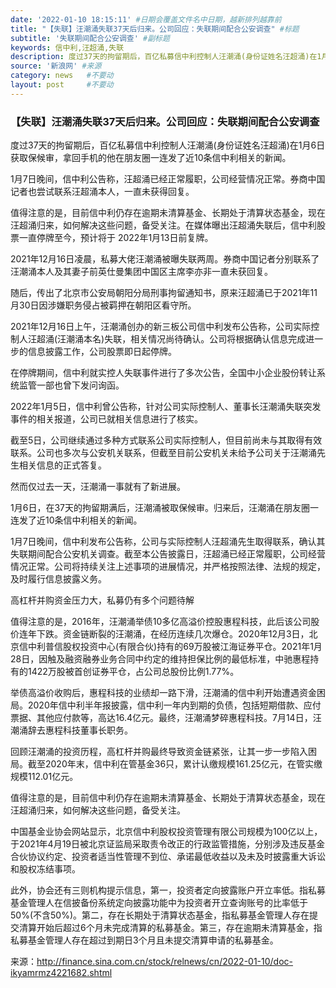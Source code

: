 ```yaml
---
date: '2022-01-10 18:15:11' #日期会覆盖文件名中日期，越新排列越靠前
title: "【失联】汪潮涌失联37天后归来。公司回应：失联期间配合公安调查" #标题
subtitle: '失联期间配合公安调查' #副标题
keywords: 信中利,汪超涌,失联
description: 度过37天的拘留期后，百亿私募信中利控制人汪潮涌(身份证姓名汪超涌)在1月6日获取保候审，拿回手机的他在朋友圈一连发了近10条信中利相关的新闻。
source: '新浪网' #来源
category: news   #不要动
layout: post     #不要动
---
```


### 【失联】汪潮涌失联37天后归来。公司回应：失联期间配合公安调查

度过37天的拘留期后，百亿私募信中利控制人汪潮涌(身份证姓名汪超涌)在1月6日获取保候审，拿回手机的他在朋友圈一连发了近10条信中利相关的新闻。

1月7日晚间，信中利公告称，汪超涌已经正常履职，公司经营情况正常。券商中国记者也尝试联系汪超涌本人，一直未获得回复。

值得注意的是，目前信中利仍存在逾期未清算基金、长期处于清算状态基金，现在汪超涌归来，如何解决这些问题，备受关注。在媒体曝出汪超涌失联后，信中利股票一直停牌至今，预计将于 2022年1月13日前复牌。

2021年12月16日凌晨，私募大佬汪潮涌被曝失联两周。券商中国记者分别联系了汪潮涌本人及其妻子前英仕曼集团中国区主席李亦非一直未获回复。

随后，传出了北京市公安局朝阳分局刑事拘留通知书，原来汪超涌已于2021年11月30日因涉嫌职务侵占被羁押在朝阳区看守所。

2021年12月16日上午，汪潮涌创办的新三板公司信中利发布公告称，公司实际控制人汪超涌(汪潮涌本名)失联，相关情况尚待确认。公司将根据确认信息完成进一步的信息披露工作，公司股票即日起停牌。

在停牌期间，信中利就实控人失联事件进行了多次公告，全国中小企业股份转让系统监管一部也曾下发问询函。

2022年1月5日，信中利曾公告称，针对公司实际控制人、董事长汪潮涌失联突发事件的相关报道，公司已就相关信息进行了核实。

截至5日，公司继续通过多种方式联系公司实际控制人，但目前尚未与其取得有效联系。公司也多次与公安机关联系，但截至目前公安机关未给予公司关于汪潮涌先生相关信息的正式答复。

然而仅过去一天，汪潮涌一事就有了新进展。

1月6日，在37天的拘留期满后，汪潮涌被取保候审。归来后，汪潮涌在朋友圈一连发了近10条信中利相关的新闻。

1月7日晚间，信中利发布公告称，公司与实际控制人汪超涌先生取得联系，确认其失联期间配合公安机关调查。截至本公告披露日，汪超涌已经正常履职，公司经营情况正常。公司将持续关注上述事项的进展情况，并严格按照法律、法规的规定，及时履行信息披露义务。

高杠杆并购资金压力大，私募仍有多个问题待解

值得注意的是，2016年，汪潮涌举债10多亿高溢价控股惠程科技，此后该公司股价连年下跌。资金链断裂的汪潮涌，在经历连续几次爆仓。2020年12月3日，北京信中利普信股权投资中心(有限合伙)持有的69万股被江海证券平仓。2021年1月28日，因触及融资融券业务合同中约定的维持担保比例的最低标准，中驰惠程持有的1422万股被首创证券平仓，占公司总股份比例1.77%。

举债高溢价收购后，惠程科技的业绩却一路下滑，汪潮涌的信中利开始遭遇资金困局。2020年信中利半年报披露，信中利一年内到期的负债，包括短期借款、应付票据、其他应付款等，高达16.4亿元。最终，汪潮涌梦碎惠程科技。7月14日，汪潮涌辞去惠程科技董事长职务。

回顾汪潮涌的投资历程，高杠杆并购最终导致资金链紧张，让其一步一步陷入困局。截至2020年末，信中利在管基金36只，累计认缴规模161.25亿元，在管实缴规模112.01亿元。

值得注意的是，目前信中利仍存在逾期未清算基金、长期处于清算状态基金，现在汪超涌归来，如何解决这些问题，备受关注。
  
中国基金业协会网站显示，北京信中利股权投资管理有限公司规模为100亿以上，于2021年4月19日被北京证监局采取责令改正的行政监管措施，分别涉及违反基金合伙协议约定、投资者适当性管理不到位、承诺最低收益以及未及时披露重大诉讼和股权冻结事项。

此外，协会还有三则机构提示信息，第一，投资者定向披露账户开立率低。指私募基金管理人在信披备份系统定向披露功能中为投资者开立查询账号的比率低于50%(不含50%)。第二，存在长期处于清算状态基金，指私募基金管理人存在提交清算开始后超过6个月未完成清算的私募基金。第三，存在逾期未清算基金，指私募基金管理人存在超过到期日3个月且未提交清算申请的私募基金。

来源：http://finance.sina.com.cn/stock/relnews/cn/2022-01-10/doc-ikyamrmz4221682.shtml
